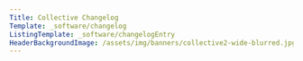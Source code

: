 ```yaml
---
Title: Collective Changelog
Template: _software/changelog
ListingTemplate: _software/changelogEntry
HeaderBackgroundImage: /assets/img/banners/collective2-wide-blurred.jpg
---
```

